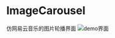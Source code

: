 # ImageCarousel
仿网易云音乐的图片轮播界面
![demo界面](https://github.com/kail0113/ImageCarousel/screenshots/1.png)
